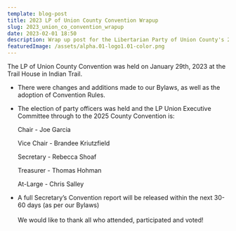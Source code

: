 ```yaml
---
template: blog-post
title: 2023 LP of Union County Convention Wrapup
slug: 2023_union_co_convention_wrapup
date: 2023-02-01 18:50
description: Wrap up post for the Libertarian Party of Union County's 2023 County Convention
featuredImage: /assets/alpha.01-logo1.01-color.png
---
```

The LP of Union County Convention was held on January 29th, 2023 at the Trail House in Indian Trail. 

* T﻿here were changes and additions made to our Bylaws, as well as the adoption of Convention Rules.  
* T﻿he election of party officers was held and the LP Union Executive Committee through to the 2025 County Convention is:

  Chair - Joe Garcia

  Vice [](<>)Chair - Brandee Kriutzfield

  Secretary - Rebecca Shoaf

  Treasurer - Thomas Hohman

  At-Large - Chris Salley
* A full Secretary’s Convention report will be released within the next 30-60 days (as per our Bylaws)\
  \
  We would like to thank all who attended, participated and voted!



![]()